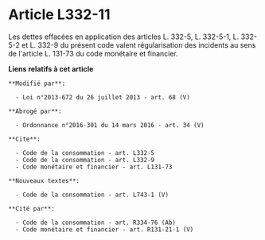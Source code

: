 # Article L332-11

Les dettes effacées en application des articles L. 332-5, L. 332-5-1, L. 332-5-2 et L. 332-9 du présent code valent
régularisation des incidents au sens de l'article L. 131-73 du code monétaire et financier.

**Liens relatifs à cet article**

	**Modifié par**:

	  - Loi n°2013-672 du 26 juillet 2013 - art. 68 (V)

	**Abrogé par**:

	  - Ordonnance n°2016-301 du 14 mars 2016 - art. 34 (V)

	**Cite**:

	  - Code de la consommation - art. L332-5
	  - Code de la consommation - art. L332-9
	  - Code monétaire et financier - art. L131-73

	**Nouveaux textes**:

	  - Code de la consommation - art. L743-1 (V)

	**Cité par**:

	  - Code de la consommation - art. R334-76 (Ab)
	  - Code monétaire et financier - art. R131-21-1 (V)
